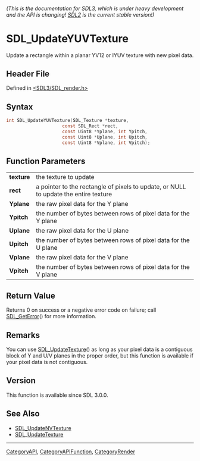 ###### (This is the documentation for SDL3, which is under heavy development and the API is changing! [SDL2](https://wiki.libsdl.org/SDL2/) is the current stable version!)
# SDL_UpdateYUVTexture

Update a rectangle within a planar YV12 or IYUV texture with new pixel data.

## Header File

Defined in [<SDL3/SDL_render.h>](https://github.com/libsdl-org/SDL/blob/main/include/SDL3/SDL_render.h)

## Syntax

```c
int SDL_UpdateYUVTexture(SDL_Texture *texture,
                     const SDL_Rect *rect,
                     const Uint8 *Yplane, int Ypitch,
                     const Uint8 *Uplane, int Upitch,
                     const Uint8 *Vplane, int Vpitch);

```

## Function Parameters

|                 |                                                                                      |
| --------------- | ------------------------------------------------------------------------------------ |
| **texture**     | the texture to update                                                                |
| **rect**        | a pointer to the rectangle of pixels to update, or NULL to update the entire texture |
| **Yplane**      | the raw pixel data for the Y plane                                                   |
| **Ypitch**      | the number of bytes between rows of pixel data for the Y plane                       |
| **Uplane**      | the raw pixel data for the U plane                                                   |
| **Upitch**      | the number of bytes between rows of pixel data for the U plane                       |
| **Vplane**      | the raw pixel data for the V plane                                                   |
| **Vpitch**      | the number of bytes between rows of pixel data for the V plane                       |

## Return Value

Returns 0 on success or a negative error code on failure; call
[SDL_GetError](SDL_GetError)() for more information.

## Remarks

You can use [SDL_UpdateTexture](SDL_UpdateTexture)() as long as your pixel
data is a contiguous block of Y and U/V planes in the proper order, but
this function is available if your pixel data is not contiguous.

## Version

This function is available since SDL 3.0.0.

## See Also

- [SDL_UpdateNVTexture](SDL_UpdateNVTexture)
- [SDL_UpdateTexture](SDL_UpdateTexture)

----
[CategoryAPI](CategoryAPI), [CategoryAPIFunction](CategoryAPIFunction), [CategoryRender](CategoryRender)

